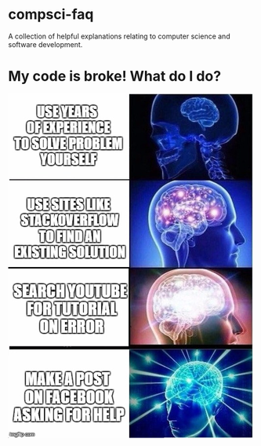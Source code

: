 # compsci-faq
A collection of helpful explanations relating to computer science and software development.

# My code is broke! What do I do?
![expanding-brain](images/expanding-brain.jpg)
